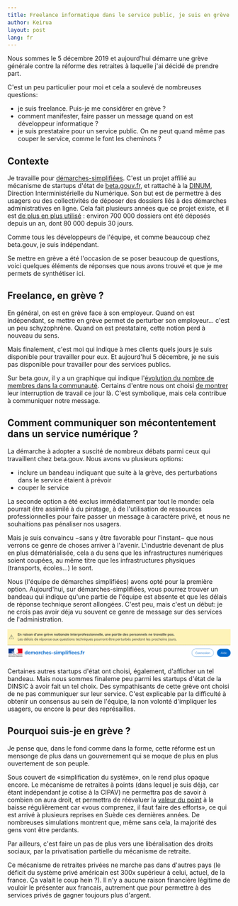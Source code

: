 ```yaml
---
title: Freelance informatique dans le service public, je suis en grève
author: Keirua
layout: post
lang: fr
---
```


Nous sommes le 5 décembre 2019 et aujourd'hui démarre une grève générale contre la réforme des retraites à laquelle j'ai décidé de prendre part.

C'est un peu particulier pour moi et cela a soulevé de nombreuses questions:

 - je suis freelance. Puis-je me considérer en grève ?
 - comment manifester, faire passer un message quand on est développeur informatique ?
 - je suis prestataire pour un service public. On ne peut quand même pas couper le service, comme le font les cheminots ?

## Contexte

Je travaille pour [démarches-simplifiées](https://www.demarches-simplifiees.fr/). C'est un projet affilié au mécanisme de startups d'état de [beta.gouv.fr](https://beta.gouv.fr/), et rattaché à la [DINUM](https://www.numerique.gouv.fr/dinum/), Direction Interministérielle du Numérique. Son but est de permettre à des usagers ou des collectivités de déposer des dossiers liés à des démarches administratives en ligne. Cela fait plusieurs années que ce projet existe, et il est [de plus en plus utilisé](https://www.numerique.gouv.fr/dinum/) : environ 700 000 dossiers ont été déposés depuis un an, dont 80 000 depuis 30 jours.

Comme tous les développeurs de l'équipe, et comme beaucoup chez beta.gouv, je suis indépendant.

Se mettre en grève a été l'occasion de se poser beaucoup de questions, voici quelques éléments de réponses que nous avons trouvé et que je me permets de synthétiser ici.

## Freelance, en grève ?

En général, on est en grève face à son employeur. Quand on est indépendant, se mettre en grève permet de perturber son employeur… c'est un peu schyzophrène. Quand on est prestataire, cette notion perd à nouveau du sens.

Mais finalement, c'est moi qui indique à mes clients quels jours je suis disponible pour travailler pour eux. Et aujourd'hui 5 décembre, je ne suis pas disponible pour travailler pour des services publics.

Sur beta.gouv, il y a un graphique qui indique l'[évolution du nombre de membres dans la communauté](https://beta.gouv.fr/communaute/). Certains d'entre nous ont choisi [de montrer](https://github.com/betagouv/beta.gouv.fr/pull/3100) leur interruption de travail ce jour là. C'est symbolique, mais cela contribue à communiquer notre message.

## Comment communiquer son mécontentement dans un service numérique ?

La démarche à adopter a suscité de nombreux débats parmi ceux qui travaillent chez beta.gouv. Nous avons vu plusieurs options:

 - inclure un bandeau indiquant que suite à la grève, des perturbations dans le service étaient à prévoir
 - couper le service

La seconde option a été exclus immédiatement par tout le monde: cela pourrait être assimilé à du piratage, à de l'utilisation de ressources professionnelles pour faire passer un message à caractère privé, et nous ne souhaitions pas pénaliser nos usagers.

Mais je suis convaincu −sans y être favorable pour l'instant− que nous verrons ce genre de choses arriver à l'avenir. L'industrie devenant de plus en plus dématérialisée, cela a du sens que les infrastructures numériques soient coupées, au même titre que les infrastructures physiques (transports, écoles…) le sont.

Nous (l'équipe de démarches simplifiées) avons opté pour la première option. Aujourd'hui, sur démarches-simplifiées, vous pourrez trouver un bandeau qui indique qu'une partie de l'équipe est absente et que les délais de réponse technique seront allongées. C'est peu, mais c'est un début: je ne crois pas avoir déja vu souvent ce genre de message sur des services de l'administration.

![](/assets/pictures/bandeau-greve.png)

Certaines autres startups d'état ont choisi, également, d'afficher un tel bandeau. Mais nous sommes finaleme peu parmi les startups d'état de la DINSIC à avoir fait un tel choix. Des sympathisants de cette grève ont choisi de ne pas communiquer sur leur service. C'est explicable par la difficulté à obtenir un consensus au sein de l'équipe, la non volonté d'impliquer les usagers, ou encore la peur des représailles.

## Pourquoi suis-je en grève ?

Je pense que, dans le fond comme dans la forme, cette réforme est un mensonge de plus dans un gouvernement qui se moque de plus en plus ouvertement de son peuple.

Sous couvert de «simplification du système», on le rend plus opaque encore. Le mécanisme de retraites à points (dans lequel je suis déja, car étant indépendant je cotise à la CIPAV) ne permettra pas de savoir à combien on aura droit, et permettra de réévaluer la [valeur du point](https://www.youtube.com/watch?v=SJpmn2Br4i0) à la baisse régulièrement car «vous comprenez, il faut faire des efforts», ce qui est arrivé à plusieurs reprises en Suède ces dernières années. De nombreuses simulations montrent que, même sans cela, la majorité des gens vont être perdants.

Par ailleurs, c'est faire un pas de plus vers une libéralisation des droits sociaux, par la privatisation partielle du mécanisme de retraite.

Ce mécanisme de retraites privées ne marche pas dans d'autres pays (le déficit du système privé américain est 300x supérieur à celui, actuel, de la france. Ça valait le coup hein ?). Il n'y a aucune raison financière légitime de vouloir le présenter aux francais, autrement que pour permettre à des services privés de gagner toujours plus d'argent.